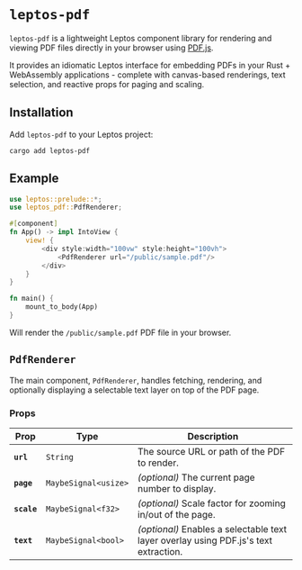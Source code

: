 # `leptos-pdf`

`leptos-pdf` is a lightweight Leptos component library for rendering and viewing PDF files directly in your browser using [PDF.js](https://mozilla.github.io/pdf.js/).

It provides an idiomatic Leptos interface for embedding PDFs in your Rust + WebAssembly applications - complete with canvas-based renderings, text selection, and reactive props for paging and scaling.

## Installation

Add `leptos-pdf` to your Leptos project:

```shell
cargo add leptos-pdf
```

## Example

```rust
use leptos::prelude::*;
use leptos_pdf::PdfRenderer;

#[component]
fn App() -> impl IntoView {
    view! {
        <div style:width="100vw" style:height="100vh">
            <PdfRenderer url="/public/sample.pdf"/>
        </div>
    }
}

fn main() {
    mount_to_body(App)
}
```

Will render the `/public/sample.pdf` PDF file in your browser.

## `PdfRenderer`

The main component, `PdfRenderer`, handles fetching, rendering, and optionally displaying a selectable text layer on top of the PDF page.

### Props

| Prop        | Type                 | Description                                                                          |
| ----------- | -------------------- | ------------------------------------------------------------------------------------ |
| **`url`**   | `String`             | The source URL or path of the PDF to render.                                         |
| **`page`**  | `MaybeSignal<usize>` | *(optional)* The current page number to display.                |
| **`scale`** | `MaybeSignal<f32>`   | *(optional)* Scale factor for zooming in/out of the page.                            |
| **`text`**  | `MaybeSignal<bool>`  | *(optional)* Enables a selectable text layer overlay using PDF.js's text extraction. |
